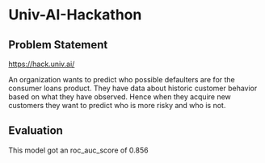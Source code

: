 # Univ-AI-Hackathon

## Problem Statement

https://hack.univ.ai/

An organization wants to predict who possible defaulters are for the consumer loans product. They have data about historic customer behavior based on what they have observed. Hence when they acquire new customers they want to predict who is more risky and who is not.

## Evaluation

This model got an roc_auc_score of 0.856 
